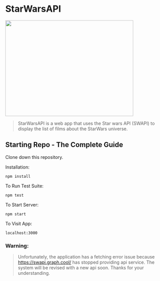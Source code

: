 

# StarWarsAPI

<img src="https://i.pinimg.com/originals/a1/f5/18/a1f518957c80740830dec55930b16c0e.gif" height="300" width="400">



> StarWarsAPI is a web app that uses the Star wars API (SWAPI) to display the list of films about the StarWars universe.
> 



## Starting Repo - The Complete Guide
Clone down this repository. 

Installation:

`npm install`

To Run Test Suite:

`npm test`

To Start Server:

`npm start`

To Visit App:

`localhost:3000`

### Warning: 
> Unfortunately, the application has a fetching error issue because https://swapi.graph.cool/ has stopped providing api service. The system will be revised with a new api soon. Thanks for your understanding.  


